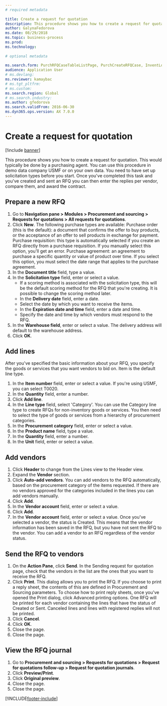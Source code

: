 ```yaml
--- 
# required metadata 
 
title: Create a request for quotation
description: This procedure shows you how to create a request for quotation. 
author: GalynaFedorova
ms.date: 08/29/2018
ms.topic: business-process 
ms.prod:  
ms.technology:  
 
# optional metadata 
 
ms.search.form: PurchRFQCaseTableListPage, PurchCreateRFQCase, InventLocationIdLookup, PurchRFQCaseTable, InventItemIdLookupSimple, EcoResCategorySingleLookup, UnitOfMeasureLookup, PurchRFQEditLines, PurchRFQEditLinesPrintOptions, VendRFQJournal, SrsReportViewerForm   
audience: Application User 
# ms.devlang:  
ms.reviewer: kamaybac
# ms.tgt_pltfrm:  
# ms.custom:  
ms.search.region: Global
# ms.search.industry: 
ms.author: gfedorova
ms.search.validFrom: 2016-06-30 
ms.dyn365.ops.version: AX 7.0.0 
---
```

# Create a request for quotation

[!include [banner](../../includes/banner.md)]

This procedure shows you how to create a request for quotation. This would typically be done by a purchasing agent. You can use this procedure in demo data company USMF or on your own data. You need to have set up solicitation types before you start. Once you've completed this task and you've created and sent an RFQ you can then enter the replies per vendor, compare them, and award the contract.


## Prepare a new RFQ
1. Go to **Navigation pane > Modules > Procurement and sourcing > Requests for quotations > All requests for quotations**.
2. Click **New**.
    The following purchase types are available: Purchase order (this is the default): a document that confirms the offer to buy products, or the acceptance of an offer to sell products in exchange for payment. Purchase requisition: this type is automatically selected if you create an RFQ directly from a purchase requisition. If you manually select this option, you'll get an error. Purchase agreement: an agreement to purchase a specific quantity or value of product over time. If you select this option, you must select the date range that applies to the purchase agreement.  
3. In the **Document title** field, type a value.
4. In the **Solicitation type** field, enter or select a value.
    + If a scoring method is associated with the solicitation type, this will be the default scoring method for the RFQ that you're creating. It is possible to change the scoring method later.  
    + In the **Delivery date** field, enter a date.  
    + Select the date by which you want to receive the items.  
    + In the **Expiration date and time** field, enter a date and time.  
    + Specify the date and time by which vendors must respond to the RFQ.  
5. In the **Warehouse field**, enter or select a value. The delivery address will default to the warehouse address.  
6. Click **OK**.

## Add lines

After you've specified the basic information about your RFQ, you specify the goods or services that you want vendors to bid on. Item is the default line type.

1. In the **Item number** field, enter or select a value. If you're using USMF, you can select T0020.  
2. In the **Quantity** field, enter a number.
3. Click **Add line**.
4. In the **Line type** field, select 'Category'. You can use the Category line type to create RFQs for non-inventory goods or services. You then need to select the type of goods or services from a hierarchy of procurement categories.  
5. In the **Procurement category** field, enter or select a value.
6. In the **Product name** field, type a value.
7. In the **Quantity** field, enter a number.
8. In the **Unit** field, enter or select a value.

## Add vendors
1. Click **Header** to change from the Lines view to the Header view. 
2. Expand the **Vendor** section.
3. Click **Auto-add vendors**. You can add vendors to the RFQ automatically, based on the procurement category of the items requested. If there are no vendors approved for the categories included in the lines you can add vendors manually.  
4. Click **Add**.
5. In the **Vendor account** field, enter or select a value.
6. Click **Add**.
7. In the **Vendor account** field, enter or select a value. Once you've selected a vendor, the status is Created. This means that the vendor information has been saved in the RFQ, but you have not sent the RFQ to the vendor. You can add a vendor to an RFQ regardless of the vendor status.  

## Send the RFQ to vendors
1. On the **Action Pane**, click **Send**. In the Sending request for quotation page, check that the vendors in the list are the ones that you want to receive the RFQ.  
2. Click **Print**. This dialog allows you to print the RFQ. If you choose to print a reply sheet, the contents of this are defined in Procurement and Sourcing parameters. To choose how to print reply sheets, once you've opened the Print dialog, click Advanced printing options. One RFQ will be printed for each vendor containing the lines that have the status of Created or Sent. Canceled lines and lines with registered replies will not be printed.   
3. Click **Cancel**.
4. Click **OK**.
5. Close the page.
6. Close the page.

## View the RFQ journal
1. Go to **Procurement and sourcing > Requests for quotations > Request for quotations follow-up > Request for quotation journals**.
2. Click **Preview/Print**.
3. Click **Original preview**.
4. Close the page.
5. Close the page.



[!INCLUDE[footer-include](../../../includes/footer-banner.md)]